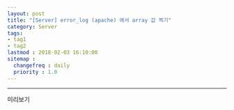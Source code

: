 ```yaml
---
layout: post
title: "[Server] error_log (apache) 에서 array 값 찍기"
category: Server
tags:
- tag1
- tag2
lastmod : 2018-02-03 16:10:00
sitemap :
  changefreq : daily
  priority : 1.0
---
```


***

미리보기

<!--미리보기-->

